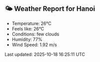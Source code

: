 <!-- WEATHER-START -->
## 🌤 Weather Report for Hanoi

- Temperature: 26°C
- Feels like: 26°C
- Conditions: few clouds
- Humidity: 77%
- Wind Speed: 1.92 m/s

Last updated: 2025-10-18 16:25:11 UTC
<!-- WEATHER-END -->
